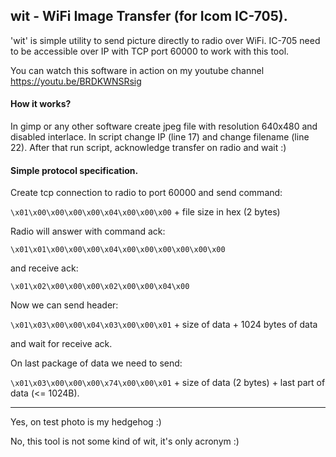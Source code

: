 ## wit - WiFi Image Transfer (for Icom IC-705).
'wit' is simple utility to send picture directly to radio over WiFi. IC-705 need to be accessible over IP with TCP port 60000 to work with this tool.

You can watch this software in action on my youtube channel https://youtu.be/BRDKWNSRsig

#### How it works?
In gimp or any other software create jpeg file with resolution 640x480 and disabled interlace. In script change IP (line 17) and change filename (line 22). After that run script, acknowledge transfer on radio and wait :)

#### Simple protocol specification.
Create tcp connection to radio to port 60000 and send command:

`\x01\x00\x00\x00\x00\x04\x00\x00\x00` + file size in hex (2 bytes)

Radio will answer with command ack:

`\x01\x01\x00\x00\x00\x04\x00\x00\x00\x00\x00\x00`

and receive ack:

`\x01\x02\x00\x00\x00\x02\x00\x00\x04\x00`

Now we can send header:

`\x01\x03\x00\x00\x04\x03\x00\x00\x01` + size of data + 1024 bytes of data

and wait for receive ack.

On last package of data we need to send:

`\x01\x03\x00\x00\x00\x74\x00\x00\x01` + size of data (2 bytes) + last part of data (<= 1024B).

------------

Yes, on test photo is my hedgehog :) 

No, this tool is not some kind of wit, it's only acronym :)
